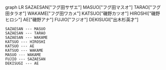 graph LR
    SAZAESAN["フグ田サザエ"]
    MASUO["フグ田マスオ"]
    TARAO["フグ田タラオ"]
    WAKAME["フグ田ワカメ"]
    KATSUO["磯野カツオ"]
    HIROSHI["磯野ヒロシ"]
    AE["磯野アナ"]
    FUJIO["フジオ"]
    DEKISUGI["出木杉英才"]
    
    SAZAESAN --- MASUO
    SAZAESAN --- TARAO
    SAZAESAN --- WAKAME
    KATSUO --- HIROSHI
    KATSUO --- AE
    KATSUO --- WAKAME
    MASUO --- WAKAME
    FUJIO --- SAZAESAN
    DEKISUGI --- AE